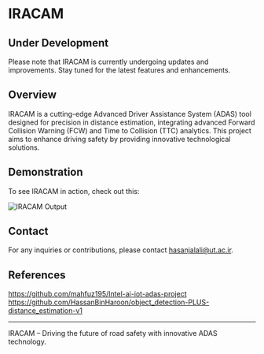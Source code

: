 # IRACAM

## Under Development
Please note that IRACAM is currently undergoing updates and improvements. Stay tuned for the latest features and enhancements.

## Overview
IRACAM is a cutting-edge Advanced Driver Assistance System (ADAS) tool designed for precision in distance estimation, integrating advanced Forward Collision Warning (FCW) and Time to Collision (TTC) analytics. This project aims to enhance driving safety by providing innovative technological solutions.

## Demonstration
To see IRACAM in action, check out this:

![IRACAM Output](https://github.com/H-Jalali/IRACAM/blob/main/videos/output.gif)


## Contact
For any inquiries or contributions, please contact hasanjalali@ut.ac.ir.

## References
https://github.com/mahfuz195/Intel-ai-iot-adas-project <br />
https://github.com/HassanBinHaroon/object_detection-PLUS-distance_estimation-v1

---

IRACAM – Driving the future of road safety with innovative ADAS technology.
